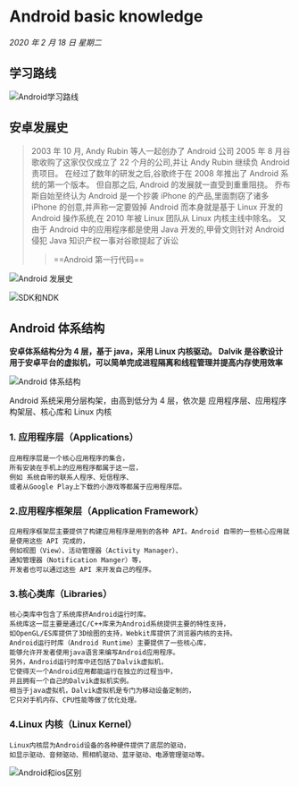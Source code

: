 # Android basic knowledge

_2020 年 2 月 18 日 星期二_

## 学习路线

![Android学习路线](https://hello-chen-1300561671.cos.ap-chengdu.myqcloud.com/github_vscode/20200218101721-2020-2-18-10-17-21.png)

## 安卓发展史

> 2003 年 10 月, Andy Rubin 等人一起创办了 Android 公司 2005 年 8 月谷歌收购了这家仅仅成立了 22 个月的公司,并让 Andy Rubin 继续负 Android 责项目。
> 在经过了数年的研发之后,谷歌终于在 2008 年推出了 Android 系统的第一个版本。
> 但自那之后, Android 的发展就一直受到重重阻挠。
> 乔布斯自始至终认为 Android 是一个抄袭 iPhone 的产品,里面剽窃了诸多 iPhone 的创意,并声称一定要毁掉 Android 而本身就是基于 Linux 开发的 Android 操作系统,在 2010 年被 Linux 团队从 Linux 内核主线中除名。
> 又由于 Android 中的应用程序都是使用 Java 开发的,甲骨文则针对 Android 侵犯 Java 知识产权一事对谷歌提起了诉讼
>
> > ==Android 第一行代码==

![Android 发展史](https://hello-chen-1300561671.cos.ap-chengdu.myqcloud.com/github_vscode/20200218101827-2020-2-18-10-18-28.png)

![SDK和NDK](https://hello-chen-1300561671.cos.ap-chengdu.myqcloud.com/github_vscode/20200218101910-2020-2-18-10-19-10.png)

## Android 体系结构

**安卓体系结构分为 4 层，基于 java，采用 Linux 内核驱动。
Dalvik 是谷歌设计用于安卓平台的虚拟机，可以简单完成进程隔离和线程管理并提高内存使用效率**

![Android 体系结构](https://hello-chen-1300561671.cos.ap-chengdu.myqcloud.com/github_vscode/20200218095849-2020-2-18-9-58-49.png)

Android 系统采用分层构架，由高到低分为 4 层，依次是
应用程序层、应用程序构架层、核心库和 Linux 内核

### 1. 应用程序层（Applications）

    应用程序层是一个核心应用程序的集合，
    所有安装在手机上的应用程序都属于这一层，
    例如 系统自带的联系人程序、短信程序、
    或者从Google Play上下载的小游戏等都属于应用程序层。

### 2.应用程序框架层（Application Framework）

    应用程序框架层主要提供了构建应用程序是用到的各种 API。Android 自带的一些核心应用就是使用这些 API 完成的，
    例如视图（View）、活动管理器（Activity Manager）、
    通知管理器（Notification Manger）等，
    开发者也可以通过这些 API 来开发自己的程序。

### 3.核心类库（Libraries）

    核心类库中包含了系统库挤Android运行时库。
    系统库这一层主要是通过C/C++库来为Android系统提供主要的特性支持，
    如OpenGL/ES库提供了3D绘图的支持，Webkit库提供了浏览器内核的支持。
    Android运行时库（Android Runtime）主要提供了一些核心库，
    能够允许开发者使用java语言来编写Android应用程序。
    另外，Android运行时库中还包括了Dalvik虚拟机，
    它使得灭一个Android应用都能运行在独立的过程当中，
    并且拥有一个自己的Dalvik虚拟机实例。
    相当于java虚拟机，Dalvik虚拟机是专门为移动设备定制的，
    它只对手机内存、CPU性能等做了优化处理。

### 4.Linux 内核（Linux Kernel）

    Linux内核层为Android设备的各种硬件提供了底层的驱动，
    如显示驱动、音频驱动、照相机驱动、蓝牙驱动、电源管理驱动等。

![Android和ios区别](https://hello-chen-1300561671.cos.ap-chengdu.myqcloud.com/github_vscode/20200218102400-2020-2-18-10-24-0.png)
